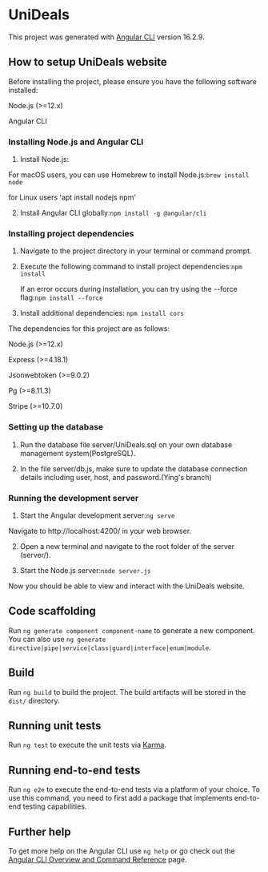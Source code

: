 # UniDeals

This project was generated with [Angular CLI](https://github.com/angular/angular-cli) version 16.2.9.

## How to setup UniDeals website

Before installing the project, please ensure you have the following software installed:

Node.js (>=12.x)

Angular CLI

### Installing Node.js and Angular CLI
1. Install Node.js:

For macOS users, you can use Homebrew to install Node.js:`brew install node`

for Linux users 'apt install nodejs npm'

2. Install Angular CLI globally:`npm install -g @angular/cli`

### Installing project dependencies

1. Navigate to the project directory in your terminal or command prompt.

2. Execute the following command to install project dependencies:`npm install`

   If an error occurs during installation, you can try using the --force flag:`npm install --force`

3. Install additional dependencies: `npm install cors`

The dependencies for this project are as follows:

Node.js (>=12.x)

Express (>=4.18.1)

Jsonwebtoken (>=9.0.2)

Pg (>=8.11.3)

Stripe (>=10.7.0)

### Setting up the database

1. Run the database file server/UniDeals.sql on your own database management system(PostgreSQL).
  
3. In the file server/db.js, make sure to update the database connection details including user, host, and password.(Ying's branch)

### Running the development server

1. Start the Angular development server:`ng serve`

Navigate to http://localhost:4200/ in your web browser.

2. Open a new terminal and navigate to the root folder of the server (server/).

3. Start the Node.js server:`node server.js`


Now you should be able to view and interact with the UniDeals website.


## Code scaffolding

Run `ng generate component component-name` to generate a new component. You can also use `ng generate directive|pipe|service|class|guard|interface|enum|module`.

## Build

Run `ng build` to build the project. The build artifacts will be stored in the `dist/` directory.

## Running unit tests

Run `ng test` to execute the unit tests via [Karma](https://karma-runner.github.io).

## Running end-to-end tests

Run `ng e2e` to execute the end-to-end tests via a platform of your choice. To use this command, you need to first add a package that implements end-to-end testing capabilities.

## Further help

To get more help on the Angular CLI use `ng help` or go check out the [Angular CLI Overview and Command Reference](https://angular.io/cli) page.
